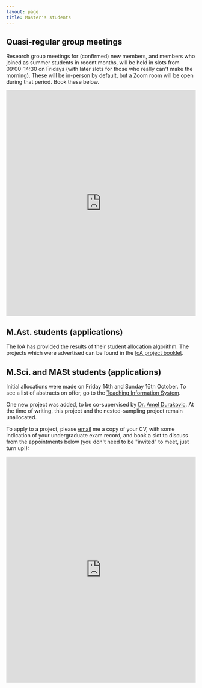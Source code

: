 ```yaml
---
layout: page 
title: Master's students 
---
```

<body class="sph5">
<h2>
Quasi-regular group meetings
</h2>
<p>
Research group meetings for (confirmed) new members, and members who joined as summer students in recent months, will be held in slots from 09:00-14:30 on Fridays (with later slots for those who really can't make the morning). These will be in-person by default, but a Zoom room will be open during that period. Book these below.
</p>
<!-- Google Calendar Appointment Scheduling begin -->
<iframe src="https://calendar.google.com/calendar/appointments/schedules/AcZssZ2rlftiTVc1FW6DX2GVlOX6juU4pkSp6oYZNp8W3XTBYqd069Wd8thI1uqId_Wufc5qAHf2JOrf?gv=true" style="border: 0" width="100%" height="600" frameborder="0"></iframe>
<!-- end Google Calendar Appointment Scheduling -->
<h2>
M.Ast. students (applications)
</h2>
<p>
The IoA has provided the results of their student allocation algorithm. The projects which were advertised can be found in the <a href="https://www.astro.phy.cam.ac.uk/">IoA project booklet</a>.
</p>
<h2>
M.Sci. and MASt students (applications)
</h2>
<p>
Initial allocations were made on Friday 14th and Sunday 16th October. To see a list of abstracts on offer, go to the <a href="https://www-teach.phy.cam.ac.uk/students/courses/projects/100">Teaching Information System</a>.
</p>
<p>
One new project was added, to be co-supervised by <a href="https://www.fzu.cz/en/people/amel-durakovic-phd">Dr. Amel Durakovic</a>. At the time of writing, this project and the nested-sampling project remain unallocated.
</p>
<p>
To apply to a project, please <a href="mailto:wb263@cam.ac.uk">email</a> me a copy of your CV, with some indication of your undergraduate exam record, and book a slot to discuss from the appointments below (you don't need to be "invited" to meet, just turn up!):
</p>
<!-- Google Calendar Appointment Scheduling begin -->
<iframe src="https://calendar.google.com/calendar/appointments/schedules/AcZssZ1obNPpHtbCcAf54KFNqb2GrAent8NdPDVkIlsz90WBvds-_D3W0_XtBCCDQDZ7Hj_-aYp-5UjF?gv=true" style="border: 0" width="100%" height="600" frameborder="0"></iframe>
<!-- end Google Calendar Appointment Scheduling -->
</body>

